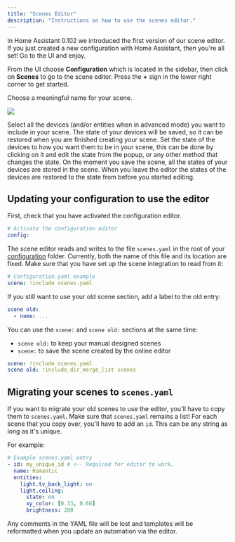```yaml
---
title: "Scenes Editor"
description: "Instructions on how to use the scenes editor."
---
```


In Home Assistant 0.102 we introduced the first version of our scene editor. If you just created a new configuration with Home Assistant, then you're all set! Go to the UI and enjoy.

From the UI choose **Configuration** which is located in the sidebar, then click on **Scenes** to go to the scene editor. Press the **+** sign in the lower right corner to get started.

Choose a meaningful name for your scene.

<p class='img'>
  <img src='/images/docs/scenes/editor.png' />
</p>

Select all the devices (and/or entities when in advanced mode) you want to include in your scene.
The state of your devices will be saved, so it can be restored when you are finished creating your scene.
Set the state of the devices to how you want them to be in your scene, this can be done by clicking on it and edit the state from the popup, or any other method that changes the state.
On the moment you save the scene, all the states of your devices are stored in the scene.
When you leave the editor the states of the devices are restored to the state from before you started editing.

## Updating your configuration to use the editor

First, check that you have activated the configuration editor.

```yaml
# Activate the configuration editor
config:
```

The scene editor reads and writes to the file `scenes.yaml` in the root of your [configuration](/docs/configuration/) folder.
Currently, both the name of this file and its location are fixed.
Make sure that you have set up the scene integration to read from it:

```yaml
# Configuration.yaml example
scene: !include scenes.yaml
```

If you still want to use your old scene section, add a label to the old entry:

```yaml
scene old:
  - name: ...
```

You can use the `scene:` and `scene old:` sections at the same time:

- `scene old:` to keep your manual designed scenes
- `scene:` to save the scene created by the online editor

```yaml
scene: !include scenes.yaml
scene old: !include_dir_merge_list scenes
```

## Migrating your scenes to `scenes.yaml`

If you want to migrate your old scenes to use the editor, you'll have to copy them to `scenes.yaml`. Make sure that `scenes.yaml` remains a list! For each scene that you copy over, you'll have to add an `id`. This can be any string as long as it's unique.

For example:

```yaml
# Example scenes.yaml entry
- id: my_unique_id # <-- Required for editor to work.
  name: Romantic
  entities:
    light.tv_back_light: on
    light.ceiling:
      state: on
      xy_color: [0.33, 0.66]
      brightness: 200
```

<div class='note'>
Any comments in the YAML file will be lost and templates will be reformatted when you update an automation via the editor.
</div>
